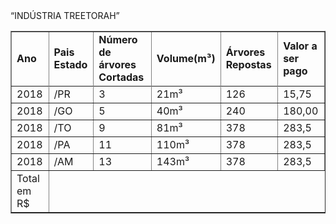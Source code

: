 <html>
“INDÚSTRIA TREETORAH” 
<head>
<title>“INDÚSTRIA TREETORAH”</title>
</head>

<body>
	<table gree=400" border="1">
		<tr>
			<td><strong>Ano</strong></td>
			<td><strong>Pais Estado</strong></td>
			<td><strong>Número de árvores Cortadas</strong></td>
			<td><strong>Volume(m³)</strong></td>
			<td><strong>Árvores Repostas</strong></td>
			<td><strong>Valor a ser pago</strong></td>
		</tr>
		<tr>
			<tr><td>2018</td> <td> /PR</td> <td>3</td> <td>21m³</td> <td>126</td> <td>15,75</td></tr>
			<tr><td>2018</td> <td>/GO</td> <td>5</td> <td>40m³</td> <td>240</td> <td>180,00</td></tr>
			<tr><td>2018</td> <td>/TO</td> <td>9</td> <td>81m³</td><td>378</td> <td>283,5</td></tr>
      <tr><td>2018</td> <td>/PA</td> <td>11</td> <td>110m³</td><td>378</td> <td>283,5</td></tr>
      <tr><td>2018</td> <td>/AM</td> <td>13</td> <td>143m³</td><td>378</td> <td>283,5</td></tr>
                             <tr><td>Total em R$</td>
		</tr>
</body>                             
